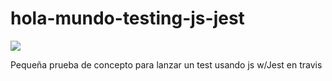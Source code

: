 # hola-mundo-testing-js-jest
![](https://travis-ci.org/GeeksHubsAcademy/hola-mundo-testing-js-jest.svg?branch=master)

Pequeña prueba de concepto para lanzar un test usando js w/Jest en travis
